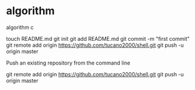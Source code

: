 algorithm
=========

algorithm c


touch README.md
git init
git add README.md
git commit -m "first commit"
git remote add origin https://github.com/tucano2000/shell.git
git push -u origin master

Push an existing repository from the command line

git remote add origin https://github.com/tucano2000/shell.git
git push -u origin master
